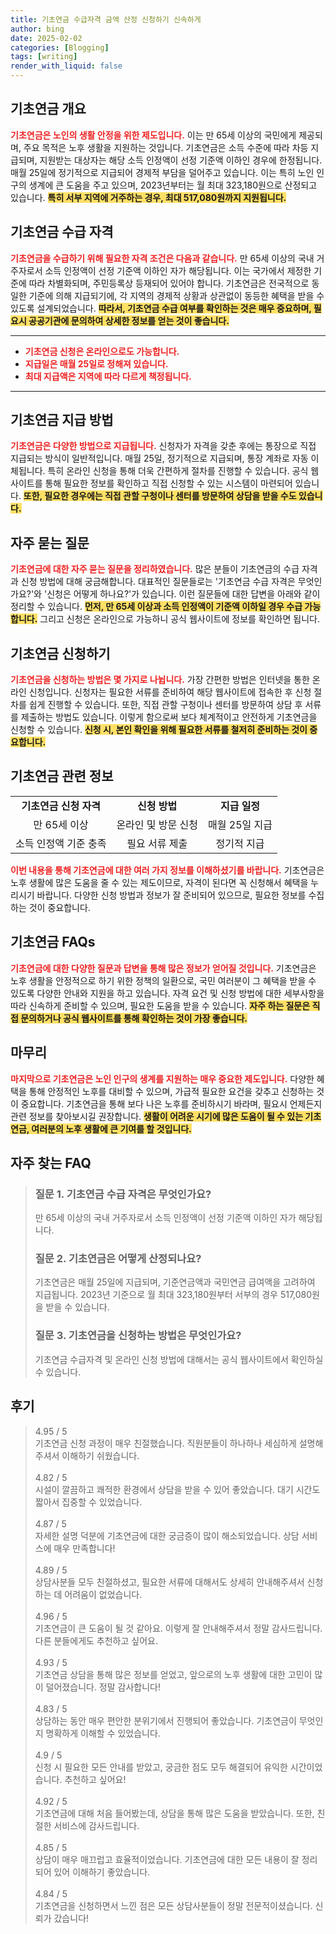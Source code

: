 ```yaml
---
title: 기초연금 수급자격 금액 산정 신청하기 신속하게
author: bing
date: 2025-02-02
categories: [Blogging]
tags: [writing]
render_with_liquid: false
---
```



<h2 id='기초연금 개요'>기초연금 개요</h2>

<p><b><span style="color: #ee2323;">기초연금은 노인의 생활 안정을 위한 제도입니다.</span></b> 이는 만 65세 이상의 국민에게 제공되며, 주요 목적은 노후 생활을 지원하는 것입니다. 기초연금은 소득 수준에 따라 차등 지급되며, 지원받는 대상자는 해당 소득 인정액이 선정 기준액 이하인 경우에 한정됩니다. 매월 25일에 정기적으로 지급되어 경제적 부담을 덜어주고 있습니다. 이는 특히 노인 인구의 생계에 큰 도움을 주고 있으며, 2023년부터는 월 최대 323,180원으로 산정되고 있습니다. <b><span style="background-color: #ffe066;">특히 서부 지역에 거주하는 경우, 최대 517,080원까지 지원됩니다.</span></b></p>

<h2 id='기초연금 수급 자격'>기초연금 수급 자격</h2>

<p><b><span style="color: #ee2323;">기초연금을 수급하기 위해 필요한 자격 조건은 다음과 같습니다.</span></b> 만 65세 이상의 국내 거주자로서 소득 인정액이 선정 기준액 이하인 자가 해당됩니다. 이는 국가에서 제정한 기준에 따라 차별화되며, 주민등록상 등재되어 있어야 합니다. 기초연금은 전국적으로 동일한 기준에 의해 지급되기에, 각 지역의 경제적 상황과 상관없이 동등한 혜택을 받을 수 있도록 설계되었습니다. <b><span style="background-color: #ffe066;">따라서, 기초연금 수급 여부를 확인하는 것은 매우 중요하며, 필요시 공공기관에 문의하여 상세한 정보를 얻는 것이 좋습니다.</span></b></p>

<hr />

<ul>
    <li><b><span style="color: #ee2323;">기초연금 신청은 온라인으로도 가능합니다.</span></b></li>
    <li><b><span style="color: #ee2323;">지급일은 매월 25일로 정해져 있습니다.</span></b></li>
    <li><b><span style="color: #ee2323;">최대 지급액은 지역에 따라 다르게 책정됩니다.</span></b></li>
</ul>

<hr />

<h2 id='기초연금 지급 방법'>기초연금 지급 방법</h2>

<p><b><span style="color: #ee2323;">기초연금은 다양한 방법으로 지급됩니다.</span></b> 신청자가 자격을 갖춘 후에는 통장으로 직접 지급되는 방식이 일반적입니다. 매월 25일, 정기적으로 지급되며, 통장 계좌로 자동 이체됩니다. 특히 온라인 신청을 통해 더욱 간편하게 절차를 진행할 수 있습니다. 공식 웹사이트를 통해 필요한 정보를 확인하고 직접 신청할 수 있는 시스템이 마련되어 있습니다. <b><span style="background-color: #ffe066;">또한, 필요한 경우에는 직접 관할 구청이나 센터를 방문하여 상담을 받을 수도 있습니다.</span></b></p>

<h2 id='자주 묻는 질문'>자주 묻는 질문</h2>

<p><b><span style="color: #ee2323;">기초연금에 대한 자주 묻는 질문을 정리하였습니다.</span></b> 많은 분들이 기초연금의 수급 자격과 신청 방법에 대해 궁금해합니다. 대표적인 질문들로는 '기초연금 수급 자격은 무엇인가요?'와 '신청은 어떻게 하나요?'가 있습니다. 이런 질문들에 대한 답변을 아래와 같이 정리할 수 있습니다. <b><span style="background-color: #ffe066;">먼저, 만 65세 이상과 소득 인정액이 기준액 이하일 경우 수급 가능합니다.</span></b> 그리고 신청은 온라인으로 가능하니 공식 웹사이트에 정보를 확인하면 됩니다.</p>

<h2 id='기초연금 신청하기'>기초연금 신청하기</h2>

<p><b><span style="color: #ee2323;">기초연금을 신청하는 방법은 몇 가지로 나뉩니다.</span></b> 가장 간편한 방법은 인터넷을 통한 온라인 신청입니다. 신청자는 필요한 서류를 준비하여 해당 웹사이트에 접속한 후 신청 절차를 쉽게 진행할 수 있습니다. 또한, 직접 관할 구청이나 센터를 방문하여 상담 후 서류를 제출하는 방법도 있습니다. 이렇게 함으로써 보다 체계적이고 안전하게 기초연금을 신청할 수 있습니다. <b><span style="background-color: #ffe066;">신청 시, 본인 확인을 위해 필요한 서류를 철저히 준비하는 것이 중요합니다.</span></b></p>

<h2 id='기초연금 관련 정보'>기초연금 관련 정보</h2>

<table>
    <tr>
        <td style="text-align: center; height: 17px;"><b>기초연금 신청 자격</b></td>
        <td style="text-align: center; height: 17px;"><b>신청 방법</b></td>
        <td style="text-align: center; height: 17px;"><b>지급 일정</b></td>
    </tr>
    <tr>
        <td style="text-align: center; height: 17px;">만 65세 이상</td>
        <td style="text-align: center; height: 17px;">온라인 및 방문 신청</td>
        <td style="text-align: center; height: 17px;">매월 25일 지급</td>
    </tr>
    <tr>
        <td style="text-align: center; height: 17px;">소득 인정액 기준 충족</td>
        <td style="text-align: center; height: 17px;">필요 서류 제출</td>
        <td style="text-align: center; height: 17px;">정기적 지급</td>
    </tr>
</table>

<p><b><span style="color: #ee2323;">이번 내용을 통해 기초연금에 대한 여러 가지 정보를 이해하셨기를 바랍니다.</span></b> 기초연금은 노후 생활에 많은 도움을 줄 수 있는 제도이므로, 자격이 된다면 꼭 신청해서 혜택을 누리시기 바랍니다. 다양한 신청 방법과 정보가 잘 준비되어 있으므로, 필요한 정보를 수집하는 것이 중요합니다.</p>

<h2 id='기초연금 FAQs'>기초연금 FAQs</h2>

<p><b><span style="color: #ee2323;">기초연금에 대한 다양한 질문과 답변을 통해 많은 정보가 얻어질 것입니다.</span></b> 기초연금은 노후 생활을 안정적으로 하기 위한 정책의 일환으로, 국민 여러분이 그 혜택을 받을 수 있도록 다양한 안내와 지원을 하고 있습니다. 자격 요건 및 신청 방법에 대한 세부사항을 따라 신속하게 준비할 수 있으며, 필요한 도움을 받을 수 있습니다. <b><span style="background-color: #ffe066;">자주 하는 질문은 직접 문의하거나 공식 웹사이트를 통해 확인하는 것이 가장 좋습니다.</span></b></p>

<h2 id='마무리'>마무리</h2>

<p><b><span style="color: #ee2323;">마지막으로 기초연금은 노인 인구의 생계를 지원하는 매우 중요한 제도입니다.</span></b> 다양한 혜택을 통해 안정적인 노후를 대비할 수 있으며, 가급적 필요한 요건을 갖추고 신청하는 것이 중요합니다. 기초연금을 통해 보다 나은 노후를 준비하시기 바라며, 필요시 언제든지 관련 정보를 찾아보시길 권장합니다. <b><span style="background-color: #ffe066;">생활이 어려운 시기에 많은 도움이 될 수 있는 기초연금, 여러분의 노후 생활에 큰 기여를 할 것입니다.</span></b></p>


<h2 id='자주_찾는_FAQ'>자주 찾는 FAQ</h2>
<div itemscope="" itemtype="https://schema.org/FAQPage"> 
<blockquote> 
<div itemscope="" itemprop="mainEntity" itemtype="https://schema.org/Question"> 
<h3 itemprop="name">질문 1. 기초연금 수급 자격은 무엇인가요?</h3> 
<div itemscope="" itemprop="acceptedAnswer" itemtype="https://schema.org/Answer"> 
<span itemprop="text"> 
<p>만 65세 이상의 국내 거주자로서 소득 인정액이 선정 기준액 이하인 자가 해당됩니다.</p> </span> 
</div> 
</div> 

<div itemscope="" itemprop="mainEntity" itemtype="https://schema.org/Question"> 
<h3 itemprop="name">질문 2. 기초연금은 어떻게 산정되나요?</h3> 
<div itemscope="" itemprop="acceptedAnswer" itemtype="https://schema.org/Answer"> 
<span itemprop="text"> 
<p>기초연금은 매월 25일에 지급되며, 기준연금액과 국민연금 급여액을 고려하여 지급됩니다. 2023년 기준으로 월 최대 323,180원부터 서부의 경우 517,080원을 받을 수 있습니다.</p> </span> 
</div> 
</div> 

<div itemscope="" itemprop="mainEntity" itemtype="https://schema.org/Question"> 
<h3 itemprop="name">질문 3. 기초연금을 신청하는 방법은 무엇인가요?</h3> 
<div itemscope="" itemprop="acceptedAnswer" itemtype="https://schema.org/Answer"> 
<span itemprop="text"> 
<p>기초연금 수급자격 및 온라인 신청 방법에 대해서는 공식 웹사이트에서 확인하실 수 있습니다.</p> </span> 
</div> 
</div> 
</blockquote> 
</div>
<h2 id='후기'>후기</h2>
<div itemscope itemtype="https://schema.org/Product">
  <blockquote>
  <div itemprop="review" itemscope itemtype="https://schema.org/Review">
      <div itemprop="reviewRating" itemscope itemtype="https://schema.org/Rating"> <span itemprop="ratingValue">4.95</span> / <span itemprop="bestRating">5</span> </div>
      <span itemprop="reviewBody">기초연금 신청 과정이 매우 친절했습니다. 직원분들이 하나하나 세심하게 설명해주셔서 이해하기 쉬웠습니다.</span>
  </div>
  <br>
  <div itemprop="review" itemscope itemtype="https://schema.org/Review">
      <div itemprop="reviewRating" itemscope itemtype="https://schema.org/Rating"> <span itemprop="ratingValue">4.82</span> / <span itemprop="bestRating">5</span> </div>
      <span itemprop="reviewBody">시설이 깔끔하고 쾌적한 환경에서 상담을 받을 수 있어 좋았습니다. 대기 시간도 짧아서 집중할 수 있었습니다.</span>
  </div>
  <br>
  <div itemprop="review" itemscope itemtype="https://schema.org/Review">
      <div itemprop="reviewRating" itemscope itemtype="https://schema.org/Rating"> <span itemprop="ratingValue">4.87</span> / <span itemprop="bestRating">5</span> </div>
      <span itemprop="reviewBody">자세한 설명 덕분에 기초연금에 대한 궁금증이 많이 해소되었습니다. 상담 서비스에 매우 만족합니다!</span>
  </div>
  <br>
  <div itemprop="review" itemscope itemtype="https://schema.org/Review">
      <div itemprop="reviewRating" itemscope itemtype="https://schema.org/Rating"> <span itemprop="ratingValue">4.89</span> / <span itemprop="bestRating">5</span> </div>
      <span itemprop="reviewBody">상담사분들 모두 친절하셨고, 필요한 서류에 대해서도 상세히 안내해주셔서 신청하는 데 어려움이 없었습니다.</span>
  </div>
  <br>
  <div itemprop="review" itemscope itemtype="https://schema.org/Review">
      <div itemprop="reviewRating" itemscope itemtype="https://schema.org/Rating"> <span itemprop="ratingValue">4.96</span> / <span itemprop="bestRating">5</span> </div>
      <span itemprop="reviewBody">기초연금이 큰 도움이 될 것 같아요. 이렇게 잘 안내해주셔서 정말 감사드립니다. 다른 분들에게도 추천하고 싶어요.</span>
  </div>
  <br>
  <div itemprop="review" itemscope itemtype="https://schema.org/Review">
      <div itemprop="reviewRating" itemscope itemtype="https://schema.org/Rating"> <span itemprop="ratingValue">4.93</span> / <span itemprop="bestRating">5</span> </div>
      <span itemprop="reviewBody">기초연금 상담을 통해 많은 정보를 얻었고, 앞으로의 노후 생활에 대한 고민이 많이 덜어졌습니다. 정말 감사합니다!</span>
  </div>
  <br>
  <div itemprop="review" itemscope itemtype="https://schema.org/Review">
      <div itemprop="reviewRating" itemscope itemtype="https://schema.org/Rating"> <span itemprop="ratingValue">4.83</span> / <span itemprop="bestRating">5</span> </div>
      <span itemprop="reviewBody">상담하는 동안 매우 편안한 분위기에서 진행되어 좋았습니다. 기초연금이 무엇인지 명확하게 이해할 수 있었습니다.</span>
  </div>
  <br>
  <div itemprop="review" itemscope itemtype="https://schema.org/Review">
      <div itemprop="reviewRating" itemscope itemtype="https://schema.org/Rating"> <span itemprop="ratingValue">4.9</span> / <span itemprop="bestRating">5</span> </div>
      <span itemprop="reviewBody">신청 시 필요한 모든 안내를 받았고, 궁금한 점도 모두 해결되어 유익한 시간이었습니다. 추천하고 싶어요!</span>
  </div>
  <br>
  <div itemprop="review" itemscope itemtype="https://schema.org/Review">
      <div itemprop="reviewRating" itemscope itemtype="https://schema.org/Rating"> <span itemprop="ratingValue">4.92</span> / <span itemprop="bestRating">5</span> </div>
      <span itemprop="reviewBody">기초연금에 대해 처음 들어봤는데, 상담을 통해 많은 도움을 받았습니다. 또한, 친절한 서비스에 감사드립니다.</span>
  </div>
  <br>
  <div itemprop="review" itemscope itemtype="https://schema.org/Review">
      <div itemprop="reviewRating" itemscope itemtype="https://schema.org/Rating"> <span itemprop="ratingValue">4.85</span> / <span itemprop="bestRating">5</span> </div>
      <span itemprop="reviewBody">상담이 매우 매끄럽고 효율적이었습니다. 기초연금에 대한 모든 내용이 잘 정리되어 있어 이해하기 좋았습니다.</span>
  </div>
  <br>
  <div itemprop="review" itemscope itemtype="https://schema.org/Review">
      <div itemprop="reviewRating" itemscope itemtype="https://schema.org/Rating"> <span itemprop="ratingValue">4.84</span> / <span itemprop="bestRating">5</span> </div>
      <span itemprop="reviewBody">기초연금을 신청하면서 느낀 점은 모든 상담사분들이 정말 전문적이셨습니다. 신뢰가 갔습니다!</span>
  </div>
  </blockquote>
</div>
